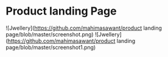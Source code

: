 # Product landing Page

![Jwellery](https://github.com/mahimasawant/product landing page/blob/master/screenshot.png)
![Jwellery](https://github.com/mahimasawant/product landing page/blob/master/screenshot1.png)
